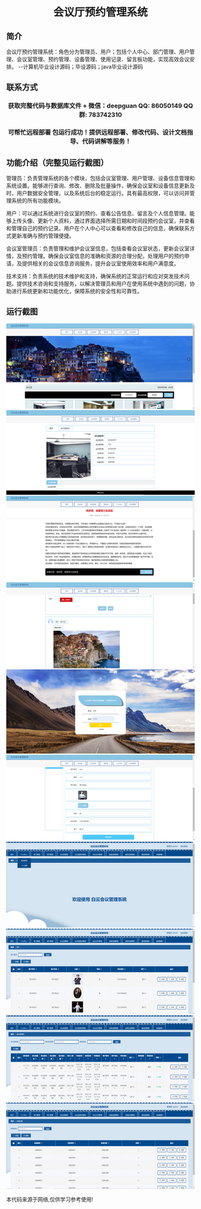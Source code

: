 <p><h1 align="center">会议厅预约管理系统</h1></p>

## 简介
会议厅预约管理系统：角色分为管理员、用户；包括个人中心、部门管理、用户管理、会议室管理、预约管理、设备管理、使用记录、留言板功能，实现高效会议安排。    --计算机毕业设计源码；毕设源码；java毕业设计源码


## 联系方式
<p><h3 align="center">获取完整代码与数据库文件 + 微信：deepguan QQ: 86050149 QQ群: 783742310</h3></p>
<p><h3 align="center">可帮忙远程部署 包运行成功！提供远程部署、修改代码、设计文档指导、代码讲解等服务！</h3></p>

## 功能介绍（完整见运行截图）
管理员：负责管理系统的各个模块，包括会议室管理、用户管理、设备信息管理和系统设置。能够进行查询、修改、删除及批量操作，确保会议室和设备信息更新及时，用户数据安全管理，以及系统后台的稳定运行。具有最高权限，可以访问并管理系统的所有功能模块。

用户：可以通过系统进行会议室的预约、查看公告信息、留言及个人信息管理。能够上传头像、更新个人资料，通过界面选择所需日期和时间段预约会议室，并查看和管理自己的预约记录。用户在个人中心可以查看和修改自己的信息，确保联系方式更新准确与预约管理便捷。

会议室管理员：负责管理和维护会议室信息，包括查看会议室状态，更新会议室详情，及预约管理。确保会议室信息的准确和资源的合理分配，处理用户的预约申请，及提供相关的会议信息咨询服务，提升会议室使用效率和用户满意度。

技术支持：负责系统的技术维护和支持，确保系统的正常运行和应对突发技术问题。提供技术咨询和支持服务，以解决管理员和用户在使用系统中遇到的问题，协助进行系统更新和功能优化，保障系统的安全性和可靠性。


## 运行截图
![](imgs/588112-20240105123947201-2074674477.png)
![](imgs/588112-20240105123953405-32736214.png)
![](imgs/588112-20240105123957987-1950395575.png)
![](imgs/588112-20240105124001493-1350750408.png)
![](imgs/588112-20240105124009872-909598239.png)
![](imgs/588112-20240105124014377-949914894.png)
![](imgs/588112-20240105124018380-1067752865.png)
![](imgs/588112-20240105124022277-836875991.png)
![](imgs/588112-20240105124025946-1117747511.png)
![](imgs/588112-20240105124030087-1787538373.png)

<p>本代码来源于网络,仅供学习参考使用!</p>
